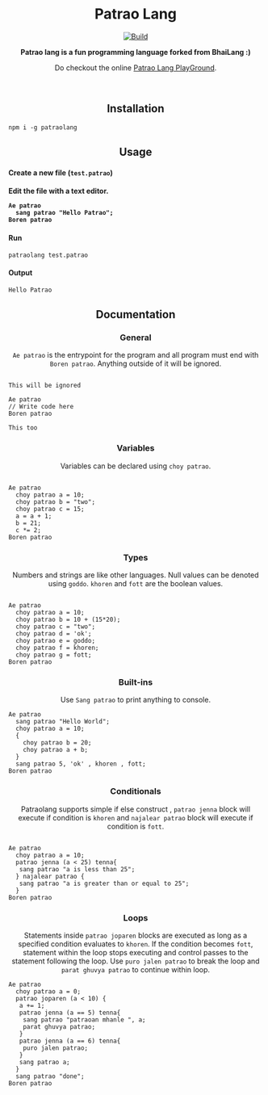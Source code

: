 <h1 align="center">Patrao Lang</h1>
<p align="center">
<a href="https://www.npmjs.com/package/gurulang"><img alt="Build" src="https://img.shields.io/badge/npm-gurulang-orange"/></a>

</p>
<p align="center">
  <b>Patrao lang is a fun programming language forked from BhaiLang :)</b>
</p>
<p align="center">
Do checkout the online <a href="https://bnhede.github.io/patraolang/">Patrao Lang PlayGround</a>.
</p>
<br>

<h2 align="center">Installation</h2>

```
npm i -g patraolang
```

<h2 align="center">Usage</h2>

<h4 align="left">Create a new file (<code>test.patrao</code>)</h4>


<h4 align="left">Edit the file with a text editor.

```
Ae patrao
  sang patrao "Hello Patrao";
Boren patrao

```

<h4 align="left">Run</h4>

```
patraolang test.patrao
```

<h4 align="left">Output</h4>

```
Hello Patrao
```

<h2 align="center">Documentation</h2>

<h3 align="center">General</h3>
<p align="center"><code>Ae patrao</code> is the entrypoint for the program and all program must end with <code>Boren patrao</code>. Anything outside of it will be ignored.</p>

```

This will be ignored

Ae patrao
// Write code here
Boren patrao

This too
```

<h3 align="center">Variables</h3>
<p align="center">Variables can be declared using <code>choy patrao</code>.</p>

```

Ae patrao
  choy patrao a = 10;
  choy patrao b = "two";
  choy patrao c = 15;
  a = a + 1;
  b = 21;
  c *= 2;
Boren patrao
```

<h3 align="center">Types</h3>
<p align="center">Numbers and strings are like other languages. Null values can be denoted using <code>goddo</code>. <code>khoren</code> and <code>fott</code> are the boolean values.</p>

```

Ae patrao
  choy patrao a = 10;
  choy patrao b = 10 + (15*20);
  choy patrao c = "two";
  choy patrao d = 'ok';
  choy patrao e = goddo;
  choy patrao f = khoren;
  choy patrao g = fott;
Boren patrao
```

<h3 align="center">Built-ins</h3>
<p align="center">Use <code>Sang patrao</code> to print anything to console.</p>

```
Ae patrao
  sang patrao "Hello World";
  choy patrao a = 10;
  {
    choy patrao b = 20;
    choy patrao a + b;
  }
  sang patrao 5, 'ok' , khoren , fott;
Boren patrao
```

<h3 align="center">Conditionals</h3>
<p align="center">Patraolang supports simple if else construct , <code>patrao jenna</code> block will execute if condition is <code>khoren</code> and <code>najalear patrao</code> block will execute if condition is <code>fott</code>.</p>

```

Ae patrao
  choy patrao a = 10;
  patrao jenna (a < 25) tenna{
   sang patrao "a is less than 25";
  } najalear patrao {
   sang patrao "a is greater than or equal to 25";
  }
Boren patrao
```

<h3 align="center">Loops</h3>
<p align="center">Statements inside <code>patrao joparen</code> blocks are executed as long as a specified condition evaluates to <code>khoren</code>. If the condition becomes <code>fott</code>, statement within the loop stops executing and control passes to the statement following the loop. Use <code>puro jalen patrao</code> to break the loop and <code className="language-cpp">parat ghuvya patrao</code> to continue within loop.</p>


```
Ae patrao
  choy patrao a = 0;
  patrao joparen (a < 10) {
   a += 1;
   patrao jenna (a == 5) tenna{
    sang patrao "patraoan mhanle ", a;
    parat ghuvya patrao;
   }
   patrao jenna (a == 6) tenna{
    puro jalen patrao;
   }
   sang patrao a;
  }
  sang patrao "done";
Boren patrao
```











